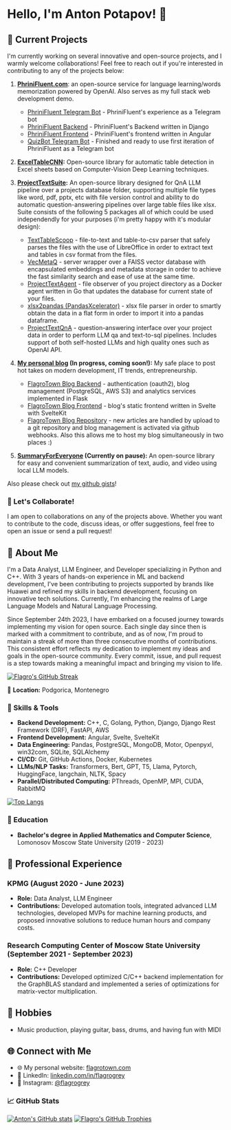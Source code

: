 # Hello, I'm Anton Potapov! 👋

## 🚀 Current Projects
I'm currently working on several innovative and open-source projects, and I warmly welcome collaborations! Feel free to reach out if you're interested in contributing to any of the projects below:
  
1. **[PhriniFluent.com](https://phrinifluent.com)**: an open-source service for language learning/words memorization powered by OpenAI. Also serves as my full stack web development demo.
   - [PhriniFluent Telegram Bot](https://github.com/Flagro/PhriniFluentTG) - PhriniFluent's experience as a Telegram bot
   - [PhriniFluent Backend](https://github.com/Flagro/PhriniFluentBackend) - PhriniFluent's Backend written in Django
   - [PhriniFluent Frontend](https://github.com/Flagro/PhriniFluentFrontend) - PhriniFluent's frontend written in Angular
   - [QuizBot Telegram Bot](https://github.com/SWel1a/QuizBot) - Finished and ready to use first iteration of PhriniFluent as a Telegram bot

3. **[ExcelTableCNN](https://github.com/Flagro/ExcelTableCNN):** Open-source library for automatic table detection in Excel sheets based on Computer-Vision Deep Learning techniques.
   
4. **[ProjectTextSuite](https://github.com/Flagro/ProjectTextSuite):** An open-source library designed for QnA LLM pipeline over a projects database folder, supporting multiple file types like word, pdf, pptx, etc with file version control and ability to do automatic question-answering pipelines over large table files like xlsx. Suite consists of the following 5 packages all of which could be used independendly for your purposes (i'm pretty happy with it's modular design):
   - [TextTableScoop](https://github.com/Flagro/TextTableScoop) - file-to-text and table-to-csv parser that safely parses the files with the use of LibreOffice in order to extract text and tables in csv format from the files.
   - [VecMetaQ](https://github.com/Flagro/VecMetaQ) - server wrapper over a FAISS vector database with encapsulated embeddings and metadata storage in order to achieve the fast similarity search and ease of use at the same time.
   - [ProjectTextAgent](https://github.com/Flagro/ProjectTextAgent) - file observer of you project directory as a Docker agent written in Go that updates the database for current state of your files.
   - [xlsx2pandas (PandasXcelerator)](https://github.com/Flagro/xlsx2pandas) - xlsx file parser in order to smartly obtain the data in a flat form in order to import it into a pandas dataframe.
   - [ProjectTextQnA](https://github.com/Flagro/ProjectTextQnA) - question-answering interface over your project data in order to perform LLM qa and text-to-sql pipelines. Includes support of both self-hosted LLMs and high quality ones such as OpenAI API.

5. **[My personal blog](https://blog.flagrotown.com) (In progress, coming soon!):** My safe place to post hot takes on modern development, IT trends, entrepreneurship.
   - [FlagroTown Blog Backend](https://github.com/Flagro/flagrotown-blog-backend) - authentication (oauth2), blog management (PostgreSQL, AWS S3) and analytics services implemented in Flask
   - [FlagroTown Blog Frontend](https://github.com/Flagro/flagrotown-blog-frontend) - blog's static frontend written in Svelte with SvelteKit
   - [FlagroTown Blog Repository](https://github.com/Flagro/flagrotown-blog) - new articles are handled by upload to a git repository and blog management is activated via github webhooks. Also this allows me to host my blog simultaneously in two places :)

6. **[SummaryForEveryone](https://github.com/Flagro/SummaryForEveryone) (Currently on pause):** An open-source library for easy and convenient summarization of text, audio, and video using local LLM models.

Also please check out [my github gists](https://gist.github.com/Flagro)! 

### 🤝 Let's Collaborate!
I am open to collaborations on any of the projects above. Whether you want to contribute to the code, discuss ideas, or offer suggestions, feel free to open an issue or send a pull request!

## 🌟 About Me
I'm a Data Analyst, LLM Engineer, and Developer specializing in Python and C++. With 3 years of hands-on experience in ML and backend development, I've been contributing to projects supported by brands like Huawei and refined my skills in backend development, focusing on innovative tech solutions. Currently, I'm enhancing the realms of Large Language Models and Natural Language Processing.

Since September 24th 2023, I have embarked on a focused journey towards implementing my vision for open source. Each single day since then is marked with a commitment to contribute, and as of now, I'm proud to maintain a streak of more than three consecutive months of contributions. This consistent effort reflects my dedication to implement my ideas and goals in the open-source community. Every commit, issue, and pull request is a step towards making a meaningful impact and bringing my vision to life.

[![Flagro's GitHub Streak](https://github-readme-streak-stats.herokuapp.com/?user=Flagro&theme=tokyonight)](https://github.com/Flagro)

📍 **Location:** Podgorica, Montenegro  

### 🚀 Skills & Tools
- **Backend Development:** C++, C, Golang, Python, Django, Django Rest Framework (DRF), FastAPI, AWS
- **Frontend Development:** Angular, Svelte, SvelteKit
- **Data Engineering:** Pandas, PostgreSQL, MongoDB, Motor, Openpyxl, win32com, SQLite, SQLAlchemy
- **CI/CD:** Git, GitHub Actions, Docker, Kubernetes
- **LLMs/NLP Tasks:** Transformers, Bert, GPT, T5, Llama, Pytorch, HuggingFace, langchain, NLTK, Spacy
- **Parallel/Distributed Computing:** PThreads, OpenMP, MPI, CUDA, RabbitMQ

[![Top Langs](https://github-readme-stats.vercel.app/api/top-langs/?username=Flagro&layout=compact&theme=tokyonight&&hide=jupyter%20notebook,HTML,TeX,Visual%20Basic%20%2ENET)](https://github.com/Flagro)

### 📘 Education
- **Bachelor's degree in Applied Mathematics and Computer Science**, Lomonosov Moscow State University (2019 - 2023)

## 💼 Professional Experience
### KPMG (August 2020 - June 2023)
- **Role:** Data Analyst, LLM Engineer
- **Contributions:** Developed automation tools, integrated advanced LLM technologies, developed MVPs for machine learning products, and proposed innovative solutions to reduce human hours and company costs.

### Research Computing Center of Moscow State University (September 2021 - September 2023)
- **Role:** C++ Developer
- **Contributions:** Developed optimized C/C++ backend implementation for the GraphBLAS standard and implemented a series of optimizations for matrix-vector multiplication.

## 🎵 Hobbies
- Music production, playing guitar, bass, drums, and having fun with MIDI

## 🌐 Connect with Me
- 🌐 My personal website: [flagrotown.com](http://flagrotown.com)
- 🌟 LinkedIn: [linkedin.com/in/flagrogrey](https://linkedin.com/in/flagrogrey)
- 📸 Instagram: [@flagrogrey](https://instagram.com/flagrogrey)


### 📈 GitHub Stats
[![Anton's GitHub stats](https://github-readme-stats.vercel.app/api?username=Flagro&show_icons=true&theme=tokyonight)](https://github.com/Flagro)
[![Flagro's GitHub Trophies](https://github-profile-trophy.vercel.app/?username=Flagro&theme=tokyonight&rank=-C&column=4)](https://github.com/Flagro)
